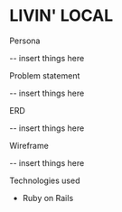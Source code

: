 # LIVIN' LOCAL

Persona

-- insert things here

Problem statement

-- insert things here

ERD

-- insert things here

Wireframe

-- insert things here

Technologies used

* Ruby on Rails